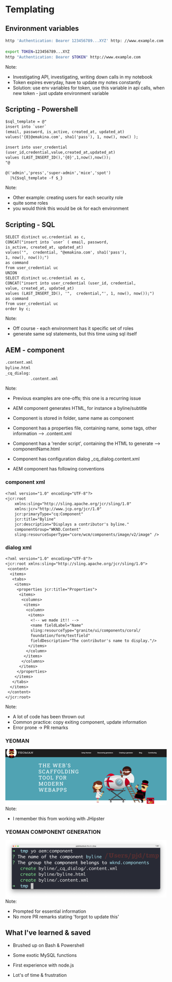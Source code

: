# Templating


## Environment variables
```bash [1|3-4]
http 'Authentication: Bearer 123456789...XYZ' http: //www.example.com

export TOKEN=123456789...XYZ
http "Authentication: Bearer $TOKEN" http://www.example.com
```
Note:
* Investigating API, investigating, writing down calls in my notebook
* Token expires everyday, have to update my notes constantly
* Solution: use env variables for token, use this variable in api calls, when new token - just update environment variable


## Scripting - Powershell
```ps[|1-9|4,8|11-12]
$sql_template = @"
insert into `user`
(email, password, is_active, created_at, updated_at)
values('{0}@emakina.com', sha1('pass'), 1, now(), now() );

insert into user_credential
(user_id,credential,value,created_at,updated_at)
values (LAST_INSERT_ID(),'{0}',1,now(),now());
"@

@('admin','press','super-admin','mice','spot')
  |%{$sql_template -f $_}
```
Note:
* Other example: creating users for each security role
* quite some roles
* you would think this would be ok for each environment


## Scripting - SQL
```sql[|1-7|9-14]
SELECT distinct uc.credential as c,
CONCAT("insert into `user` ( email, password,
is_active, created_at, updated_at)
values('",  credential, "@emakina.com', sha1('pass'),
1, now(), now());")
as command
from user_credential uc
UNION
SELECT distinct uc.credential as c,
CONCAT("insert into user_credential (user_id, credential,
value, created_at, updated_at)
values (LAST_INSERT_ID(), '",  credential,"', 1, now(), now());")
as command
from user_credential uc
order by c;
```
Note:
* Off course - each environment has it specific set of roles
* generate same sql statements, but this time using sql itself


## AEM - component
```bash
.content.xml
byline.html
_cq_dialog:
           .content.xml
```
Note:
* Previous examples are one-offs; this one is a recurring issue
* AEM component generates HTML, for instance a byline/subtitle
* Component is stored in folder, same name as component
* Component has a properties file, containing name, some tags, other information --> .content.xml
* Component has a 'render script', containing the HTML to generate --> componentName.html
* Component has configuration dialog _cq_dialog\.content.xml

* AEM component has following conventions


### component xml
```xml[6-8]
<?xml version="1.0" encoding="UTF-8"?>
<jcr:root
    xmlns:sling="http://sling.apache.org/jcr/sling/1.0"
    xmlns:jcr="http://www.jcp.org/jcr/1.0"
    jcr:primaryType="cq:Component"
    jcr:title="Byline"
    jcr:description="Displays a contributor's byline."
    componentGroup="WKND.Content"
    sling:resourceSuperType="core/wcm/components/image/v2/image" />
```


### dialog xml
```xml[|28|13-17]
<?xml version="1.0" encoding="UTF-8"?>
<jcr:root xmlns:sling="http://sling.apache.org/jcr/sling/1.0">
 <content>
  <items>
   <tabs>
    <items>
     <properties jcr:title="Properties">
      <items>
       <columns>
        <items>
         <column>
          <items>
           <!-- we made it!! -->
           <name fieldLabel="Name"
           sling:resourceType="granite/ui/components/coral/
           foundation/form/textfield"
           fieldDescription="The contributor's name to display."/>
          </items>
         </column>
        </items>
       </columns>
      </items>
     </properties>
    </items>
   </tabs>
  </items>
 </content>
</jcr:root>
```
Note:
* A lot of code has been thrown out
* Common practice: copy exiting component, update information
* Error prone -> PR remarks


### YEOMAN
![alt text](../assets/yeoman.png "Yeoman")
Note:
* I remember this from working with JHipster


### YEOMAN COMPONENT GENERATION
![alt text](../assets/yeoman-console.png "console")
Note:
* Prompted for essential information
* No more PR remarks stating 'forgot to update this'


## What I've learned & saved
* Brushed up on Bash & Powershell
* Some exotic MySQL functions
* First experience with node.js

* Lot's of time & frustration <!-- .element: class="fragment" data-fragment-index="1"  -->
